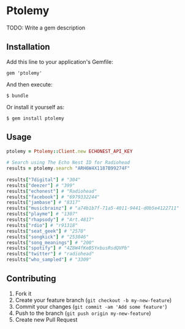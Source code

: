 # Ptolemy

TODO: Write a gem description

## Installation

Add this line to your application's Gemfile:

    gem 'ptolemy'

And then execute:

    $ bundle

Or install it yourself as:

    $ gem install ptolemy

## Usage

```ruby
ptolemy = Ptolemy::Client.new ECHONEST_API_KEY
    
# Search using The Echo Nest ID for Radiohead
results = ptolemy.search "ARH6W4X1187B99274F"
    
results["7digital"] # "304"
results["deezer"] # "399"
results["echonest"] # "Radiohead"
results["facebook"] # "6979332244"
results["jambase"] # "8317" 
results["musicbrainz"] # "a74b1b7f-71a5-4011-9441-d0b5e4122711"
results["playme"] # "1307"
results["rhapsody"] # "Art.4817"
results["rdio"] # "r91318"
results["seat_geek"] # "2570"
results["songkick"] # "253846"
results["song_meanings"] # "200"
results["spotify"] # "4Z8W4fKeB5YxbusRsdQVPb"
results["twitter"] # "radiohead"
results["who_sampled"] # "3309"
```

## Contributing

1. Fork it
2. Create your feature branch (`git checkout -b my-new-feature`)
3. Commit your changes (`git commit -am 'Add some feature'`)
4. Push to the branch (`git push origin my-new-feature`)
5. Create new Pull Request
